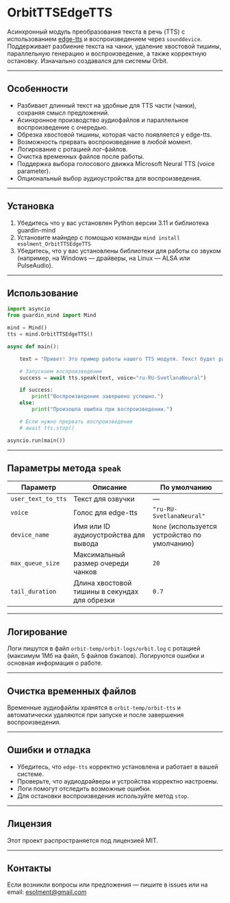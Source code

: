 # OrbitTTSEdgeTTS

Асинхронный модуль преобразования текста в речь (TTS) с использованием [edge-tts](https://github.com/ranyelh/edge-tts) и воспроизведением через `sounddevice`.  
Поддерживает разбиение текста на чанки, удаление хвостовой тишины, параллельную генерацию и воспроизведение, а также корректную остановку. Изначально создавался для системы Orbit.

---

## Особенности

- Разбивает длинный текст на удобные для TTS части (чанки), сохраняя смысл предложений.
- Асинхронное производство аудиофайлов и параллельное воспроизведение с очередью.
- Обрезка хвостовой тишины, которая часто появляется у edge-tts.
- Возможность прервать воспроизведение в любой момент.
- Логирование с ротацией лог-файлов.
- Очистка временных файлов после работы.
- Поддержка выбора голосового движка Microsoft Neural TTS (voice parameter).
- Опциональный выбор аудиоустройства для воспроизведения.

---

## Установка

1. Убедитесь что у вас установлен Python версии 3.11 и библиотека guardin-mind
2. Установите майндер с помощью команды ```mind install esolment_OrbitTTSEdgeTTS```
3. Убедитесь, что у вас установлены библиотеки для работы со звуком (например, на Windows — драйверы, на Linux — ALSA или PulseAudio).
---

## Использование

```python
import asyncio
from guardin_mind import Mind

mind = Mind()
tts = mind.OrbitTTSEdgeTTS()

async def main():

    text = "Привет! Это пример работы нашего TTS модуля. Текст будет разбит на части и воспроизведён."

    # Запускаем воспроизведение
    success = await tts.speak(text, voice="ru-RU-SvetlanaNeural")

    if success:
        print("Воспроизведение завершено успешно.")
    else:
        print("Произошла ошибка при воспроизведении.")

    # Если нужно прервать воспроизведение
    # await tts.stop()

asyncio.run(main())
```

---

## Параметры метода `speak`

| Параметр           | Описание                                      | По умолчанию                                  |
| ------------------ | --------------------------------------------- | --------------------------------------------- |
| `user_text_to_tts` | Текст для озвучки                             | —                                             |
| `voice`            | Голос для edge-tts                            | `"ru-RU-SvetlanaNeural"`                      |
| `device_name`      | Имя или ID аудиоустройства для вывода         | `None` (используется устройство по умолчанию) |
| `max_queue_size`   | Максимальный размер очереди чанков            | `20`                                          |
| `tail_duration`    | Длина хвостовой тишины в секундах для обрезки | `0.7`                                         |

---

## Логирование

Логи пишутся в файл `orbit-temp/orbit-logs/orbit.log` с ротацией (максимум 1Мб на файл, 5 файлов бэкапов).
Логируются ошибки и основная информация о работе.

---

## Очистка временных файлов

Временные аудиофайлы хранятся в `orbit-temp/orbit-tts` и автоматически удаляются при запуске и после завершения воспроизведения.

---

## Ошибки и отладка

* Убедитесь, что `edge-tts` корректно установлена и работает в вашей системе.
* Проверьте, что аудиодрайверы и устройства корректно настроены.
* Логи помогут отследить возможные ошибки.
* Для остановки воспроизведения используйте метод `stop`.

---

## Лицензия

Этот проект распространяется под лицензией MIT.

---

## Контакты

Если возникли вопросы или предложения — пишите в issues или на email: [esolment@gmail.com](mailto:esolment@gmail.com)
